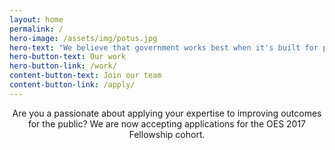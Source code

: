 ```yaml
---
layout: home
permalink: /
hero-image: /assets/img/potus.jpg
hero-text: "We believe that government works best when it's built for people. "
hero-button-text: Our work
hero-button-link: /work/
content-button-text: Join our team
content-button-link: /apply/
---
```

<center>Are you a passionate about applying your expertise to improving outcomes for the public? We are now accepting applications for the OES 2017 Fellowship cohort.</center> 



